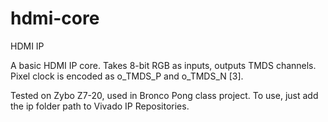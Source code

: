 # hdmi-core
 HDMI IP

A basic HDMI IP core. Takes 8-bit RGB as inputs, outputs TMDS channels. Pixel clock is encoded as o_TMDS_P and o_TMDS_N [3]. 

Tested on Zybo Z7-20, used in Bronco Pong class project. To use, just add the ip folder path to Vivado IP Repositories.